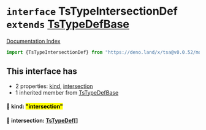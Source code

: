 # `interface` TsTypeIntersectionDef `extends` [TsTypeDefBase](../private.interface.TsTypeDefBase/README.md)

[Documentation Index](../README.md)

```ts
import {TsTypeIntersectionDef} from "https://deno.land/x/tsa@v0.0.52/mod.ts"
```

## This interface has

- 2 properties:
[kind](#-kind-intersection),
[intersection](#-intersection-tstypedef)
- 1 inherited member from [TsTypeDefBase](../private.interface.TsTypeDefBase/README.md)


#### 📄 kind: <mark>"intersection"</mark>



#### 📄 intersection: [TsTypeDef](../type.TsTypeDef/README.md)\[]



